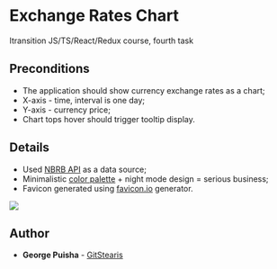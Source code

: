 # Exchange Rates Chart

Itransition JS/TS/React/Redux course, fourth task

## Preconditions

* The application should show currency exchange rates as a chart;
* X-axis - time, interval is one day;
* Y-axis - currency price;
* Chart tops hover should trigger tooltip display.

## Details

* Used [NBRB API](http://www.nbrb.by/APIHelp/ExRates) as a data source;
* Minimalistic [color palette](https://coolors.co/212424-cfcfcf-e3e3e3-ffcc49-6ecb68) + night mode design = serious business;
* Favicon generated using [favicon.io](https://favicon.io/) generator.

<img src='https://coolors.co/export/png/212424-cfcfcf-e3e3e3-ffcc49-6ecb68' />

## Author

* **George Puisha** - [GitStearis](https://github.com/GitStearis)
